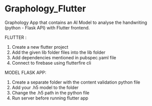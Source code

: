 # Graphology_Flutter
Graphology App that contains an AI Model to analyse the handwriting (python - Flask API) with Flutter frontend.

FLUTTER :
1. Create a new flutter project
2. Add the given lib folder files into the lib folder
3. Add dependencies mentioned in pubspec.yaml file
4. Connect to firebase using flutterfire cli

MODEL FLASK APP:
1. Create a separate folder with the content validation python file
2. Add your .h5 model to the folder
3. Change the .h5 path in the python file
4. Run server before running flutter app
